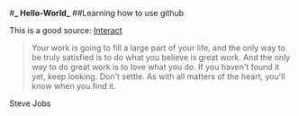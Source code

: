 #**_ Hello-World_**
##Learning how to use github

<p>This is a good source: <a href="https://github.com">Interact</a></p>


>Your work is going to fill a large part of your life, and the only way to be truly satisfied is to do what you believe is great work. And the only way to do great work is to love what you do. If you haven't found it yet, keep looking. Don't settle. As with all matters of the heart, you'll know when you find it.

Steve Jobs
